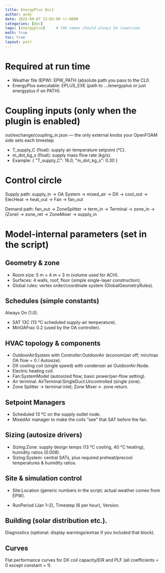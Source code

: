 ```yaml
---
title: EnergyPlus Doc1
author: andy
date: 2025-09-07 22:03:00 +/-0080
categories: [doc]
tags: [energyplus]     # TAG names should always be lowercase
math: true
toc: true
layout: post
---
```




# Required at run time

 - Weather file (EPW): EPW_PATH (absolute path you pass to the CLI).
 - EnergyPlus executable: EPLUS_EXE (path to .../energyplus or just energyplus if on PATH).

# Coupling inputs (only when the plugin is enabled)

out/exchange/coupling_in.json — the only external knobs your OpenFOAM side sets each timestep:

 - T_supply_C (float): supply air temperature setpoint (°C).
 - m_dot_kg_s (float): supply mass flow rate (kg/s).
 - Example: { "T_supply_C": 16.0, "m_dot_kg_s": 0.30 }

# Control circle
Supply path: supply_in → OA System → mixed_air → DX → cool_out → ElecHeat → heat_out → Fan → fan_out

Demand path: fan_out → ZoneSplitter → term_in → Terminal → zone_in → (Zone) → zone_ret → ZoneMixer → supply_in

# Model-internal parameters (set in the script)
## Geometry & zone

 - Room size: 5 m × 4 m × 3 m (volume used for ACH).
 - Surfaces: 4 walls, roof, floor (simple single-layer construction).
 - Global rules: vertex order/coordinate system (GlobalGeometryRules).

## Schedules (simple constants)

Always On (1.0).

 - SAT 13C (13 °C scheduled supply-air temperature).
 - MinOAFrac 0.2 (used by the OA controller).

## HVAC topology & components

 - OutdoorAirSystem with Controller:OutdoorAir (economizer off; min/max OA flow = 0 / Autosize).
 - DX cooling coil (single speed) with condenser air OutdoorAir:Node.
 - Electric heating coil.
 - Fan:SystemModel (autosized flow; basic power/per-flow setting).
 - Air terminal: AirTerminal:SingleDuct:Uncontrolled (single zone).
 - Zone Splitter → terminal inlet; Zone Mixer ← zone return.

## Setpoint Managers

 - Scheduled 13 °C on the supply outlet node.
 - MixedAir manager to make the coils “see” that SAT before the fan.

## Sizing (autosize drivers)

 - Sizing:Zone: supply design temps (13 °C cooling, 40 °C heating), humidity ratios (0.008).
 - Sizing:System: central SATs, plus required preheat/precool temperatures & humidity ratios.

## Site & simulation control

 - Site:Location (generic numbers in the script; actual weather comes from EPW).

 - RunPeriod (Jan 1–2), Timestep (6 per hour), Version.

## Building (solar distribution etc.).

Diagnostics (optional: display warnings/extras if you included that block).

## Curves

Flat performance curves for DX coil capacity/EIR and PLF (all coefficients = 0 except constant = 1).
